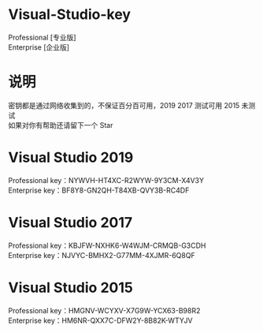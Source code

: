# Visual-Studio-key

Professional [专业版]  
Enterprise [企业版]

# 说明
密钥都是通过网络收集到的，不保证百分百可用，2019 2017 测试可用 2015 未测试  
如果对你有帮助还请留下一个 Star

# Visual Studio 2019
Professional key：NYWVH-HT4XC-R2WYW-9Y3CM-X4V3Y  
Enterprise key：BF8Y8-GN2QH-T84XB-QVY3B-RC4DF

# Visual Studio 2017
Professional key：KBJFW-NXHK6-W4WJM-CRMQB-G3CDH  
Enterprise key：NJVYC-BMHX2-G77MM-4XJMR-6Q8QF

# Visual Studio 2015
Professional key：HMGNV-WCYXV-X7G9W-YCX63-B98R2  
Enterprise key：HM6NR-QXX7C-DFW2Y-8B82K-WTYJV
